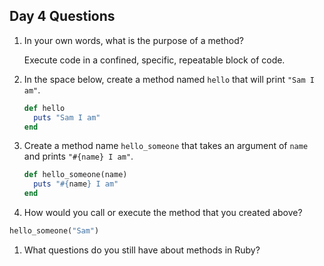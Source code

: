 ## Day 4 Questions

1. In your own words, what is the purpose of a method?

   Execute code in a confined, specific, repeatable block of code.

1. In the space below, create a method named `hello` that will print `"Sam I am"`.

   ```ruby
   def hello
     puts "Sam I am"
   end
   ```

1. Create a method name `hello_someone` that takes an argument of `name` and prints `"#{name} I am"`.

   ```ruby
   def hello_someone(name)
     puts "#{name} I am"
   end
   ```


1. How would you call or execute the method that you created above?

  ```ruby
  hello_someone("Sam")
  ```

1. What questions do you still have about methods in Ruby?
